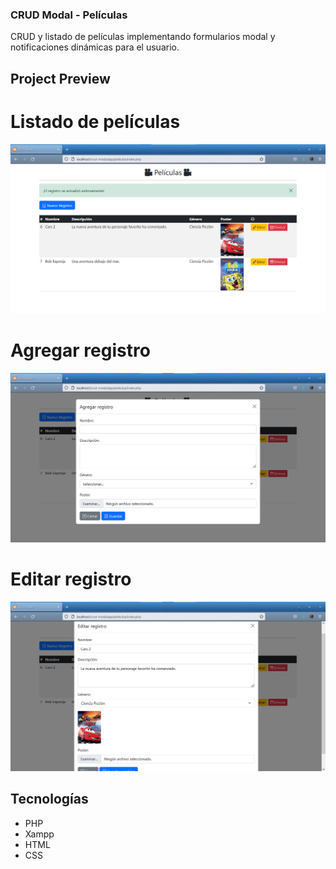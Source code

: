 ### CRUD Modal - Películas
CRUD y listado de películas implementando formularios modal y notificaciones dinámicas para el usuario.

## Project Preview

# Listado de películas
<img width="700px" src="image/listado-peliculas.png">

# Agregar registro
<img width="700px" src="image/agregar-registro.png">

# Editar registro
<img width="700px" src="image/editar-registro.png">

## Tecnologías
- PHP
- Xampp
- HTML
- CSS
